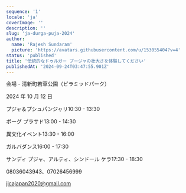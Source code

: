 ```yaml
---
sequence: '1'
locale: 'ja'
coverImage: ''
description: ''
slug: 'ja-durga-puja-2024'
author:
  name: 'Rajesh Sundaram'
  picture: 'https://avatars.githubusercontent.com/u/153055404?v=4'
status: 'published'
title: '伝統的なドゥルガー プージャの壮大さを体験してください'
publishedAt: '2024-09-24T03:47:55.901Z'
---
```


会場 - 清新町若草公園（ピラミッドパーク）

2024 年 10 月 12 日

プジャ＆プシュパンジャリ10:30 - 13:30

ボーグ プラサド13:00 - 14:30

異文化イベント13:30 - 16:00

ガルバダンス16:00 - 17:30

サンディ プジャ、アルティ、シンドール ケラ17:30 - 18:30

08036043943、07026456999

jicajapan2020@gmail.com